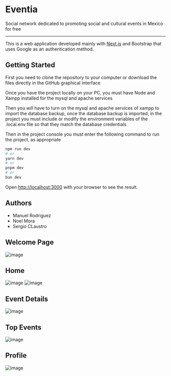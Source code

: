 # Eventia 

Social network dedicated to promoting social and cultural events in Mexico for free

---

This is a web application developed mainly with [Next.js](https://nextjs.org) and Bootstrap that uses Google as an authentication method.

## Getting Started

First you need to clone the repository to your computer or download the files directly in the GitHub graphical interface

Once you have the project locally on your PC, you must have Node and Xampp installed for the mysql and apache services

Then you will have to turn on the mysql and apache services of xampp to import the database backup, once the database backup is imported, in the project you must include or modify the environment variables of the .local.env file so that they match the database credentials

Then in the project console you must enter the following command to run the project, as appropriate

```bash
npm run dev
# or
yarn dev
# or
pnpm dev
# or
bun dev
```

Open [http://localhost:3000](http://localhost:3000) with your browser to see the result.

## Authors
* Manuel Rodriguez
* Noel Mora
* Sergio CLaustro

## Welcome Page
![image](https://github.com/user-attachments/assets/3c0de616-d377-4a2b-a17e-b6df7bed1c70)

## Home
![image](https://github.com/user-attachments/assets/efba61f4-a651-4500-a89a-4594025780d5)
![image](https://github.com/user-attachments/assets/ceb0b7aa-acb8-4680-8976-23df8427f4b5)

## Event Details
![image](https://github.com/user-attachments/assets/ea1be730-7cb7-4a3c-9d9d-a3b41e0433bd)


## Top Events
![image](https://github.com/user-attachments/assets/1823e444-f375-49b3-b464-f46af470993f)

## Profile
![image](https://github.com/user-attachments/assets/965c2134-4d59-43f5-87b6-7b952b2a0371)

